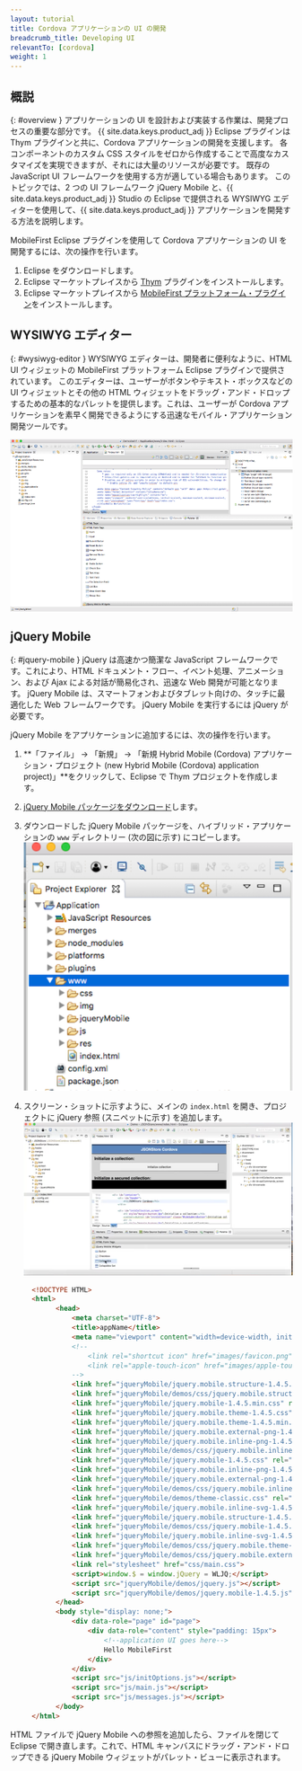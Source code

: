 ```yaml
---
layout: tutorial
title: Cordova アプリケーションの UI の開発
breadcrumb_title: Developing UI
relevantTo: [cordova]
weight: 1
---
```

<!-- NLS_CHARSET=UTF-8 -->
## 概説
{: #overview }
アプリケーションの UI を設計および実装する作業は、開発プロセスの重要な部分です。 {{ site.data.keys.product_adj }} Eclipse プラグインは Thym プラグインと共に、Cordova アプリケーションの開発を支援します。
各コンポーネントのカスタム CSS スタイルをゼロから作成することで高度なカスタマイズを実現できますが、それには大量のリソースが必要です。
既存の JavaScript UI フレームワークを使用する方が適している場合もあります。
このトピックでは、2 つの UI フレームワーク jQuery Mobile と、{{ site.data.keys.product_adj }} Studio の Eclipse で提供される WYSIWYG エディターを使用して、{{ site.data.keys.product_adj }} アプリケーションを開発する方法を説明します。

MobileFirst Eclipse プラグインを使用して Cordova アプリケーションの UI を開発するには、次の操作を行います。

1. Eclipse をダウンロードします。
2. Eclipse マーケットプレイスから [Thym](http://marketplace.eclipse.org/content/eclipse-thym) プラグインをインストールします。
3. Eclipse マーケットプレイスから [MobileFirst プラットフォーム・プラグイン](http://marketplace.eclipse.org/content/ibm-mobilefirst-foundation-studio)をインストールします。


## WYSIWYG エディター
{: #wysiwyg-editor }
WYSIWYG エディターは、開発者に便利なように、HTML UI ウィジェットの MobileFirst プラットフォーム Eclipse プラグインで提供されています。
このエディターは、ユーザーがボタンやテキスト・ボックスなどの UI ウィジェットとその他の HTML ウィジェットをドラッグ・アンド・ドロップするための基本的なパレットを提供します。これは、ユーザーが Cordova アプリケーションを素早く開発できるようにする迅速なモバイル・アプリケーション開発ツールです。

![WYSIWYG エディター](wysiwyg-editor.png)

## jQuery Mobile
{: #jquery-mobile }
jQuery は高速かつ簡潔な JavaScript フレームワークです。これにより、HTML ドキュメント・フロー、イベント処理、アニメーション、および Ajax による対話が簡易化され、迅速な Web 開発が可能となります。 jQuery Mobile は、スマートフォンおよびタブレット向けの、タッチに最適化した Web フレームワークです。 jQuery Mobile を実行するには jQuery が必要です。

jQuery Mobile をアプリケーションに追加するには、次の操作を行います。

1. **「ファイル」 -> 「新規」 -> 「新規 Hybrid Mobile (Cordova) アプリケーション・プロジェクト (new Hybrid Mobile (Cordova) application project)」**をクリックして、Eclipse で Thym プロジェクトを作成します。
2. [jQuery Mobile パッケージをダウンロード](http://jquerymobile.com/download/)します。
3. ダウンロードした jQuery Mobile パッケージを、ハイブリッド・アプリケーションの `www` ディレクトリー (次の図に示す) にコピーします。
  ![www ディレクトリー](www-dir.png)
4. スクリーン・ショットに示すように、メインの `index.html` を開き、プロジェクトに jQuery 参照 (スニペットに示す) を追加します。
    ![JQuery 参照の追加](add-jquery-refs.png)

    ```html
      <!DOCTYPE HTML>
      <html>
          	<head>
          		<meta charset="UTF-8">
          		<title>appName</title>
          		<meta name="viewport" content="width=device-width, initial-scale=1.0, maximum-scale=1.0, minimum-scale=1.0, user-scalable=0">
          		<!--
          			<link rel="shortcut icon" href="images/favicon.png">
          			<link rel="apple-touch-icon" href="images/apple-touch-icon.png">
          		-->
          		<link href="jqueryMobile/jquery.mobile.structure-1.4.5.min.css" rel="stylesheet">
          		<link href="jqueryMobile/demos/css/jquery.mobile.structure-1.4.5.min.css" rel="stylesheet">
          		<link href="jqueryMobile/jquery.mobile-1.4.5.min.css" rel="stylesheet">
          		<link href="jqueryMobile/jquery.mobile.theme-1.4.5.css" rel="stylesheet">
          		<link href="jqueryMobile/jquery.mobile.theme-1.4.5.min.css" rel="stylesheet">
          		<link href="jqueryMobile/jquery.mobile.external-png-1.4.5.min.css" rel="stylesheet">
          		<link href="jqueryMobile/jquery.mobile.inline-png-1.4.5.css" rel="stylesheet">
          		<link href="jqueryMobile/demos/css/jquery.mobile.inline-svg-1.4.5.min.css" rel="stylesheet">
          		<link href="jqueryMobile/jquery.mobile-1.4.5.css" rel="stylesheet">
          		<link href="jqueryMobile/jquery.mobile.inline-png-1.4.5.min.css" rel="stylesheet">
          		<link href="jqueryMobile/jquery.mobile.external-png-1.4.5.css" rel="stylesheet">
          		<link href="jqueryMobile/demos/css/jquery.mobile.inline-png-1.4.5.min.css" rel="stylesheet">
          		<link href="jqueryMobile/demos/theme-classic.css" rel="stylesheet">
          		<link href="jqueryMobile/jquery.mobile.inline-svg-1.4.5.css" rel="stylesheet">
          		<link href="jqueryMobile/jquery.mobile.structure-1.4.5.css" rel="stylesheet">
          		<link href="jqueryMobile/demos/css/jquery.mobile-1.4.5.min.css" rel="stylesheet">
          		<link href="jqueryMobile/jquery.mobile.inline-svg-1.4.5.min.css" rel="stylesheet">
          		<link href="jqueryMobile/demos/css/jquery.mobile.theme-1.4.5.min.css" rel="stylesheet">
          		<link href="jqueryMobile/demos/css/jquery.mobile.external-png-1.4.5.min.css" rel="stylesheet">
          		<link rel="stylesheet" href="css/main.css">
          		<script>window.$ = window.jQuery = WLJQ;</script>
          		<script src="jqueryMobile/demos/jquery.js"></script>
          		<script src="jqueryMobile/demos/jquery.mobile-1.4.5.js"></script>
          	</head>
          	<body style="display: none;">
          		<div data-role="page" id="page">
          			<div data-role="content" style="padding: 15px">
          				<!--application UI goes here-->
          				Hello MobileFirst
          			</div>
          		</div>
          		<script src="js/initOptions.js"></script>
          		<script src="js/main.js"></script>
          		<script src="js/messages.js"></script>
          	</body>
      </html>
    ```
HTML ファイルで jQuery Mobile への参照を追加したら、ファイルを閉じて Eclipse で開き直します。これで、HTML キャンバスにドラッグ・アンド・ドロップできる jQuery Mobile ウィジェットがパレット・ビューに表示されます。
